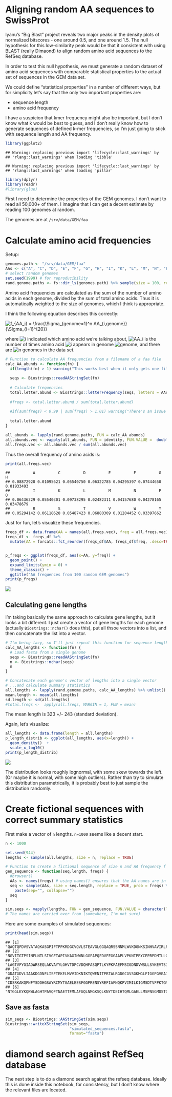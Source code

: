 Aligning random AA sequences to SwissProt
================

Iyanu’s “Big Blast” project reveals two major peaks in the density plots
of normalized bitscores - one around 0.5, and one around 1.5. The null
hypothesis for this low-similarity peak would be that it consistent with
using BLAST (really Dimaond) to align random amino acid sequences to the
RefSeq database.

In order to test this null hypothesis, we must generate a random dataset
of amino acid sequences with comparable statistical properties to the
actual set of sequences in the GEM data set.

We could define “statistical properties” in a number of different ways,
but for simplicity let’s say that the only two important properties are:

-   sequence length
-   amino acid frequency

I have a suspicion that kmer frequency might also be important, but I
don’t know what k would be best to guess, and I don’t really know how to
generate sequences of defined k-mer frequencies, so I’m just going to
stick with sequence length and AA frequency.

``` r
library(ggplot2)
```

    ## Warning: replacing previous import 'lifecycle::last_warnings' by
    ## 'rlang::last_warnings' when loading 'tibble'

    ## Warning: replacing previous import 'lifecycle::last_warnings' by
    ## 'rlang::last_warnings' when loading 'pillar'

``` r
library(dplyr)
library(readr)
#library(glue)
```

First I need to determine the properties of the GEM genomes. I don’t
want to read all 50,000+ of them. I imagine that I can get a decent
estimate by reading 100 genomes at random.

The genomes are at `/srv/data/GEM/faa`

# Calculate amino acid frequencies

Setup:

``` r
genomes.path <- "/srv/data/GEM/faa"
AAs <- c("A", "C", "D", "E", "F", "G", "H", "I", "K", "L", "M", "N", "P", "Q", "R", "S", "T", "V", "W", "Y")
# select random genomes
set.seed(1999) # for reproducibility
rand.genome.paths <- fs::dir_ls(genomes.path) %>% sample(size = 100, replace = FALSE)
```

Amino acid frequencies are calculated as the sum of the number of amino
acids in each genome, divided by the sum of total amino acids. Thus it
is automatically weighted to the size of genomes, which I think is
appropriate.

I think the following equation describes this correctly:

![
f\_{AA\_i} = \\frac{\\Sigma\_{genome=1}^n AA\_{i,genome}}{\\Sigma\_{i=1}^{20}}
](https://latex.codecogs.com/png.image?%5Cdpi%7B110%7D&space;%5Cbg_white&space;%0Af_%7BAA_i%7D%20%3D%20%5Cfrac%7B%5CSigma_%7Bgenome%3D1%7D%5En%20AA_%7Bi%2Cgenome%7D%7D%7B%5CSigma_%7Bi%3D1%7D%5E%7B20%7D%7D%0A "
f_{AA_i} = \frac{\Sigma_{genome=1}^n AA_{i,genome}}{\Sigma_{i=1}^{20}}
")

where
![i](https://latex.codecogs.com/png.image?%5Cdpi%7B110%7D&space;%5Cbg_white&space;i "i")
indicated which amino acid we’re talking about,
![AA\_i](https://latex.codecogs.com/png.image?%5Cdpi%7B110%7D&space;%5Cbg_white&space;AA_i "AA_i")
is the number of times amino acid
![i](https://latex.codecogs.com/png.image?%5Cdpi%7B110%7D&space;%5Cbg_white&space;i "i")
appears in genome
![genome](https://latex.codecogs.com/png.image?%5Cdpi%7B110%7D&space;%5Cbg_white&space;genome "genome"),
and there are
![n](https://latex.codecogs.com/png.image?%5Cdpi%7B110%7D&space;%5Cbg_white&space;n "n")
genomes in the data set.

``` r
# Function to calculate AA frequencies from a filename of a faa file
calc_AA_abunds <- function(fn) {
  if(length(fn) > 1) warning("This works best when it only gets one filename at a time")
  
  seqs <- Biostrings::readAAStringSet(fn)
  
  # Calculate frequencies
  total.letter.abund <- Biostrings::letterFrequency(seqs, letters = AAs) %>% colSums()
  
  #freqs <- total.letter.abund / sum(total.letter.abund)
  
  #if(sum(freqs) < 0.99 | sum(freqs) > 1.01) warning("There's an issue with the letter frequencies; because the sum of frequencies is {sum(freqs)}.") 
  
  total.letter.abund
}

all_abunds <- lapply(rand.genome.paths, FUN = calc_AA_abunds)
all.abunds.vec <- vapply(all_abunds, FUN = identity, FUN.VALUE =  double(length = 20)) %>% rowSums()
all.freqs.vec <- all.abunds.vec / sum(all.abunds.vec)
```

Thus the overall frequency of amino acids is:

``` r
print(all.freqs.vec)
```

    ##          A          C          D          E          F          G          H 
    ## 0.08872928 0.01095621 0.05540750 0.06322785 0.04295397 0.07444650 0.01933493 
    ##          I          K          L          M          N          P          Q 
    ## 0.06436329 0.05540301 0.09738295 0.02482311 0.04157680 0.04278165 0.03478679 
    ##          R          S          T          V          W          Y 
    ## 0.05294142 0.06118628 0.05487423 0.06880309 0.01204452 0.03397662

Just for fun, let’s visualize these frequencies.

``` r
freqs_df <- data.frame(AA = names(all.freqs.vec), freq = all.freqs.vec) # There's some kind of knitr error that prevents me from piping the line above to the line below
freqs_df <- freqs_df %>% 
  mutate(AA = forcats::fct_reorder(freqs_df$AA, freqs_df$freq, .desc=TRUE))


p_freqs <- ggplot(freqs_df, aes(x=AA, y=freq)) + 
  geom_point() +
  expand_limits(ymin = 0) +
  theme_classic() + 
  ggtitle("AA frequences from 100 random GEM genomes")
print(p_freqs)
```

![](random_sequence_blast_files/figure-gfm/unnamed-chunk-4-1.png)<!-- -->

## Calculating gene lengths

I’m taking basically the same approach to calculate gene lengths, but it
looks a bit different. I just create a vector of gene lengths for each
genome (actually `Biostrings::nchar()` does this), put all thsoe vectors
into a list, and then concatenate the list into a vector.

``` r
# I'm being lazy, so I'll just repeat this function for sequence lengths
calc_AA_lengths <- function(fn) {
  # Load fasta from a single genome
  seqs <- Biostrings::readAAStringSet(fn)
  n <- Biostrings::nchar(seqs)
  n
}

# Concatenate each genome's vector of lengths into a single vector 
# ...and calculate summary statistics
all.lengths <- lapply(rand.genome.paths, calc_AA_lengths) %>% unlist()
mean.length <- mean(all.lengths)
sd.length <- sd(all.lengths)
#total.freqs <-  apply(all.freqs, MARGIN = 1, FUN = mean)
```

The mean length is 323 +/- 243 (standard deviation).

Again, let’s visualize:

``` r
all_lengths <- data.frame(length = all.lengths)
p_length_distrib <- ggplot(all_lengths, aes(x=length)) + 
  geom_density()  +
  scale_x_log10()
print(p_length_distrib)
```

![](random_sequence_blast_files/figure-gfm/unnamed-chunk-6-1.png)<!-- -->

The distribution looks roughly lognormal, with some skew towards the
left. (Or maybe it is normal, with some high outliers). Rather than try
to simulate this distribution parametrically, it is probably best to
just sample the distribution randomly.

# Create fictional sequences with correct summary statistics

First make a vector of `n` lengths. `n=1000` seems like a decent start.

``` r
n <- 1000

set.seed(944)
lengths <- sample(all.lengths, size = n, replace = TRUE)

# Function to create a fictional sequence of size n and AA frequency f
gen_sequence <- function(seq.length, freqs) {
  #browser()
  AAs <- names(freqs) # using names() ensures that the AA names are in the same order as their weights
  seq <- sample(AAs, size = seq.length, replace = TRUE, prob = freqs) %>% 
    paste(sep="", collapse="")
  seq
}

sim.seqs <- vapply(lengths, FUN = gen_sequence, FUN.VALUE = character(length = 1), freqs = all.freqs.vec) %>% unname()
# The names are carried over from (somewhere, I'm not sure)
```

Here are some examples of simulated sequences:

``` r
print(head(sim.seqs))
```

    ## [1] "QAQTQFDVSVATAQKASGPIFTPPKRDGCVQVLSTEAVGLGGQAQRSSNNMLWVKDGNKSINHVAVIRLPSRNTTYDSQDTAE"                                                                                                                                                                                                                                                                                         
    ## [2] "NGVITGTPSINFLNTLSIVGFTAPIVKAGINWNLGGFAPQFDVFEGGAAPLVPKNIPRYCEPRPDMTLLGAGLTTLQMRVTKARHKPKVPRPMEYWNVQLWSAYIANYKPNNLRIDGTIARAVSGIFIMRLILHSGISSLLFK"                                                                                                                                                                                                                             
    ## [3] "LAGTVFYGIADWRSEQLAKVAYYLGHVTDPCVDQHFASQPTLKYPKFAEFMSIGDNDVWSLLSYKEVTSIHMPSFANDRDSKARNRSSKLKAHPHGNFNVFSDLRDPQAALEKVLGHYKQMIHAGSIELLIKMIPRDGLSQDYPAVTAHKKVIGEAHIDLSFIKESYKWGFAKKESGGTCYYFRLVVQLARSAVVKPKMDETTENSSAHEGWMFDRAKVDDYVFPEPRPQNGRLTIWEISIQWHGAIKLLFKTDELIKALPKNSKKWETIVPTKLYEGGSSQIMRLHVKTSQTYDRFVIVFRPHMDRSDQKAQVVFLAGYGHRGIRSFLGFRTATNPGHAAIAQGVIIGLHDKEGRDLFTAPPR"
    ## [4] "GDATGDVLIAAKDGDNFLISFTEKELMVVIDKNIKTQWENITPRTALRGDGCGVSGKMGLFIGGPGVEAILRLPTLFEIDGVERSGGRDRRVIVGYIIEDPVLTEYAAIAGMEEMCSEFGKKIASVIVFPEDQIADNLSNEVEGIITLRRLKGAYSGFVPSCLVHKDRQYYKNGDFGVVTDDYLNDSSDSTLQKYQADDIYEKIDSRAAKETVIELDQGKIKGFEDDPTPRGEQVVLLCMASWI"                                                                                                                        
    ## [5] "CDSRKAKQPNFYSDDHGSAYRCMYTGAELEESFGGPRENSYREFIAFNQKPVIMILKIGMSDTVFPKTGMFRARFKESNFDMGFSVFEGLLYILDFIVGKPGGCTTPLVAVEQKELPIPAWNSAKGRFSQYVSGTYKMIINELANAGTWIAELQLGRKGLVAVSSKNKAIMTRNRVDMNAIAHADEANVVADGMQLLRAGRNQVKLNKFAGLNGQLSVNETPIEDLGTGVEGPVVKSAFENGEKSVAGGN"                                                                                                                  
    ## [6] "NTGGLKYKQKWLAGHTPAVQFTNAETTFMLAFGQLNMGKSQLKNYTDEIHTQMLGAELLMSPNSGMDSTQDGIKHDPRLDTKVNTVCYYWAVFNTLQLYQHLAHSESLGPGSCVIVRLSDDPHLASWSSGIEREVLLHISAGDNGHTIKLQEKSSAPTRFKAIHGRRHNKALASAGYYLCPETIPHRLMDASCIDARTVGIGLRIVDGTFFELELEWKTFKKALIIPVYPILLGGGMALV"

## Save as fasta

``` r
sim_seqs <- Biostrings::AAStringSet(sim.seqs)
Biostrings::writeXStringSet(sim_seqs, 
                            "simulated_sequences.fasta",
                            format="fasta")
```

# diamond search against RefSeq database

The next step is to do a diamond search against the refseq database.
Ideally this is done inside this notebook, for consistency, but I don’t
know where the relevant files are located.
